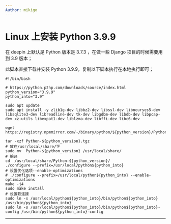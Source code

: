```yaml
---
Author: mikigo
---
```


# Linux 上安装 Python 3.9.9




在 deepin 上默认是 Python 版本是 3.7.3 ，在做一些 Django 项目的时候需要用到 3.9 版本；

此脚本直接下载并安装 Python 3.9.9，复制以下脚本执行在本地执行即可；

```shell
#!/bin/bash

# https://python.p2hp.com/downloads/source/index.html
python_version="3.9.9"
python_into="3.9"

sudo apt update
sudo apt install -y zlib1g-dev libbz2-dev libssl-dev libncurses5-dev libsqlite3-dev libreadline-dev tk-dev libgdbm-dev libdb-dev libpcap-dev xz-utils libexpat1-dev liblzma-dev libffi-dev libc6-dev

wget https://registry.npmmirror.com/-/binary/python/${python_version}/Python-${python_version}.tgz

tar -xzf Python-${python_version}.tgz
# 放在/usr/local/share/下
sudo mv  Python-${python_version} /usr/local/share/
# 编译
cd  /usr/local/share/Python-${python_version}/
./configure --prefix=/usr/local/python${python_into}
# 设置优化选项--enable-optimizations
# ./configure --prefix=/usr/local/python${python_into} --enable-optimizations
make -j4
sudo make install
# 设置软连接
sudo ln -s /usr/local/python${python_into}/bin/python${python_into} /usr/bin/python${python_into}
sudo ln -s /usr/local/python${python_into}/bin/python${python_into}-config /usr/bin/python${python_into}-config
```

-------------------------------------------

